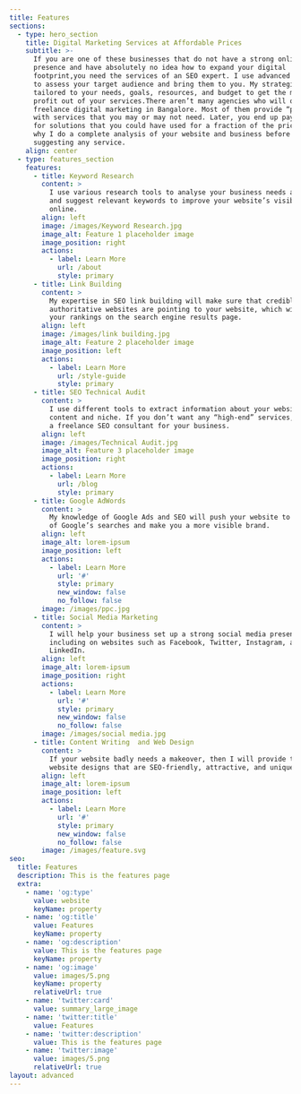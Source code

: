 ```yaml
---
title: Features
sections:
  - type: hero_section
    title: Digital Marketing Services at Affordable Prices
    subtitle: >-
      If you are one of these businesses that do not have a strong online
      presence and have absolutely no idea how to expand your digital
      footprint,you need the services of an SEO expert. I use advanced methods
      to assess your target audience and bring them to you. My strategies are
      tailored to your needs, goals, resources, and budget to get the most
      profit out of your services.There aren’t many agencies who will offer
      freelance digital marketing in Bangalore. Most of them provide “packages”
      with services that you may or may not need. Later, you end up paying more
      for solutions that you could have used for a fraction of the price. That’s
      why I do a complete analysis of your website and business before
      suggesting any service.
    align: center
  - type: features_section
    features:
      - title: Keyword Research
        content: >
          I use various research tools to analyse your business needs and find
          and suggest relevant keywords to improve your website’s visibility
          online.
        align: left
        image: /images/Keyword Research.jpg
        image_alt: Feature 1 placeholder image
        image_position: right
        actions:
          - label: Learn More
            url: /about
            style: primary
      - title: Link Building
        content: >
          My expertise in SEO link building will make sure that credible and
          authoritative websites are pointing to your website, which will boost
          your rankings on the search engine results page.
        align: left
        image: /images/link building.jpg
        image_alt: Feature 2 placeholder image
        image_position: left
        actions:
          - label: Learn More
            url: /style-guide
            style: primary
      - title: SEO Technical Audit
        content: >
          I use different tools to extract information about your website’s
          content and niche. If you don’t want any “high-end” services, I can be
          a freelance SEO consultant for your business.
        align: left
        image: /images/Technical Audit.jpg
        image_alt: Feature 3 placeholder image
        image_position: right
        actions:
          - label: Learn More
            url: /blog
            style: primary
      - title: Google AdWords
        content: >
          My knowledge of Google Ads and SEO will push your website to the top
          of Google’s searches and make you a more visible brand.
        align: left
        image_alt: lorem-ipsum
        image_position: left
        actions:
          - label: Learn More
            url: '#'
            style: primary
            new_window: false
            no_follow: false
        image: /images/ppc.jpg
      - title: Social Media Marketing
        content: >
          I will help your business set up a strong social media presence
          including on websites such as Facebook, Twitter, Instagram, and
          LinkedIn.
        align: left
        image_alt: lorem-ipsum
        image_position: right
        actions:
          - label: Learn More
            url: '#'
            style: primary
            new_window: false
            no_follow: false
        image: /images/social media.jpg
      - title: Content Writing  and Web Design
        content: >
          If your website badly needs a makeover, then I will provide top-class
          website designs that are SEO-friendly, attractive, and unique.
        align: left
        image_alt: lorem-ipsum
        image_position: left
        actions:
          - label: Learn More
            url: '#'
            style: primary
            new_window: false
            no_follow: false
        image: /images/feature.svg
seo:
  title: Features
  description: This is the features page
  extra:
    - name: 'og:type'
      value: website
      keyName: property
    - name: 'og:title'
      value: Features
      keyName: property
    - name: 'og:description'
      value: This is the features page
      keyName: property
    - name: 'og:image'
      value: images/5.png
      keyName: property
      relativeUrl: true
    - name: 'twitter:card'
      value: summary_large_image
    - name: 'twitter:title'
      value: Features
    - name: 'twitter:description'
      value: This is the features page
    - name: 'twitter:image'
      value: images/5.png
      relativeUrl: true
layout: advanced
---
```

